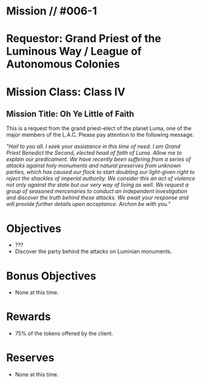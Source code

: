 # Mission // #006-1
# Requestor: Grand Priest of the Luminous Way / League of Autonomous Colonies
# Mission Class: Class IV
## Mission Title: Oh Ye Little of Faith

This is a request from the grand priest-elect of the planet Luma, one of the major members of the L.A.C. Please pay attention to the following message.

*"Hail to you all. I seek your assistance in this time of need. I am Grand Priest Benedict the Second, elected head of faith of Luma. Allow me to explain our predicament. We have recently been suffering from a series of attacks against holy monuments and natural preserves from unknown parties, which has caused our flock to start doubting our light-given right to reject the shackles of imperial authority. We consider this an act of violence not only against the state but our very way of living as well. We request a group of seasoned mercenaries to conduct an independent investigation and discover the truth behind these attacks. We await your response and will provide further details upon acceptance. Archon be with you."*

# Objectives
- ???
- Discover the party behind the attacks on Luminian monuments.
# Bonus Objectives
- None at this time.
# Rewards
- 75% of the tokens offered by the client.

# Reserves
- None at this time.

